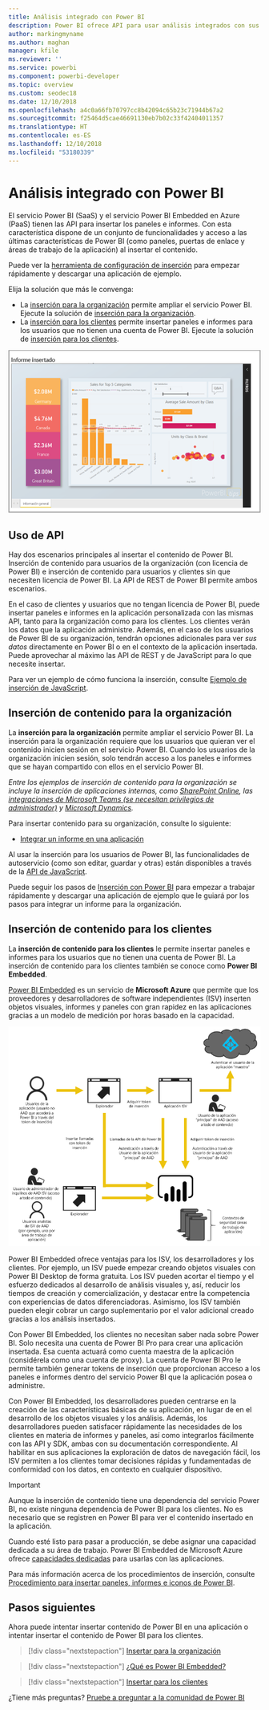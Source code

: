```yaml
---
title: Análisis integrado con Power BI
description: Power BI ofrece API para usar análisis integrados con sus paneles e informes en las aplicaciones. Aprenda más sobre la inserción con Power BI tanto en entornos PaaS como SaaS mediante software de análisis integrado, herramientas de análisis integrado o herramientas de inteligencia empresarial de análisis integrado.
author: markingmyname
ms.author: maghan
manager: kfile
ms.reviewer: ''
ms.service: powerbi
ms.component: powerbi-developer
ms.topic: overview
ms.custom: seodec18
ms.date: 12/10/2018
ms.openlocfilehash: a4c0a66fb70797cc8b42094c65b23c71944b67a2
ms.sourcegitcommit: f25464d5cae46691130eb7b02c33f42404011357
ms.translationtype: HT
ms.contentlocale: es-ES
ms.lasthandoff: 12/10/2018
ms.locfileid: "53180339"
---
```

# <a name="embedded-analytics-with-power-bi"></a>Análisis integrado con Power BI

El servicio Power BI (SaaS) y el servicio Power BI Embedded en Azure (PaaS) tienen las API para insertar los paneles e informes. Con esta característica dispone de un conjunto de funcionalidades y acceso a las últimas características de Power BI (como paneles, puertas de enlace y áreas de trabajo de la aplicación) al insertar el contenido.

Puede ver la [herramienta de configuración de inserción](https://aka.ms/embedsetup) para empezar rápidamente y descargar una aplicación de ejemplo.

Elija la solución que más le convenga:

* La [inserción para la organización](embedding.md#embedding-for-your-organization) permite ampliar el servicio Power BI. Ejecute la solución de [inserción para la organización](https://aka.ms/embedsetup/UserOwnsData).
* La [inserción para los clientes](embedding.md#embedding-for-your-customers) permite insertar paneles e informes para los usuarios que no tienen una cuenta de Power BI. Ejecute la solución de [inserción para los clientes](https://aka.ms/embedsetup/AppOwnsData).

![Ejemplo de PBIE](media/what-can-you-do/what-can-you-do-02.png)

## <a name="using-apis"></a>Uso de API

Hay dos escenarios principales al insertar el contenido de Power BI.  Inserción de contenido para usuarios de la organización (con licencia de Power BI) e inserción de contenido para usuarios y clientes sin que necesiten licencia de Power BI. La API de REST de Power BI permite ambos escenarios.

En el caso de clientes y usuarios que no tengan licencia de Power BI, puede insertar paneles e informes en la aplicación personalizada con las mismas API, tanto para la organización como para los clientes. Los clientes verán los datos que la aplicación administre. Además, en el caso de los usuarios de Power BI de su organización, tendrán opciones adicionales para ver *sus datos* directamente en Power BI o en el contexto de la aplicación insertada. Puede aprovechar al máximo las API de REST y de JavaScript para lo que necesite insertar.

Para ver un ejemplo de cómo funciona la inserción, consulte [Ejemplo de inserción de JavaScript](https://microsoft.github.io/PowerBI-JavaScript/demo/).

## <a name="embedding-for-your-organization"></a>Inserción de contenido para la organización

La **inserción para la organización** permite ampliar el servicio Power BI. La inserción para la organización requiere que los usuarios que quieran ver el contenido inicien sesión en el servicio Power BI. Cuando los usuarios de la organización inicien sesión, solo tendrán acceso a los paneles e informes que se hayan compartido con ellos en el servicio Power BI.

*Entre los ejemplos de inserción de contenido para la organización se incluye la inserción de aplicaciones internas, como [SharePoint Online](https://powerbi.microsoft.com/blog/integrate-power-bi-reports-in-sharepoint-online/), las [integraciones de Microsoft Teams (se necesitan privilegios de administrador)](https://powerbi.microsoft.com/blog/power-bi-teams-up-with-microsoft-teams/) y [Microsoft Dynamics](https://docs.microsoft.com/dynamics365/customer-engagement/basics/add-edit-power-bi-visualizations-dashboard).*

Para insertar contenido para su organización, consulte lo siguiente:

* [Integrar un informe en una aplicación](embed-sample-for-your-organization.md)

Al usar la inserción para los usuarios de Power BI, las funcionalidades de autoservicio (como son editar, guardar y otras) están disponibles a través de la [API de JavaScript](https://github.com/Microsoft/PowerBI-JavaScript).

Puede seguir los pasos de [Inserción con Power BI](https://aka.ms/embedsetup/UserOwnsData) para empezar a trabajar rápidamente y descargar una aplicación de ejemplo que le guiará por los pasos para integrar un informe para la organización.

## <a name="embedding-for-your-customers"></a>Inserción de contenido para los clientes

La **inserción de contenido para los clientes** le permite insertar paneles e informes para los usuarios que no tienen una cuenta de Power BI. La inserción de contenido para los clientes también se conoce como **Power BI Embedded**.

[Power BI Embedded](azure-pbie-what-is-power-bi-embedded.md) es un servicio de **Microsoft Azure** que permite que los proveedores y desarrolladores de software independientes (ISV) inserten objetos visuales, informes y paneles con gran rapidez en las aplicaciones gracias a un modelo de medición por horas basado en la capacidad.

![Flujo de inserción para insertar contenido para los clientes](media/embedding/powerbi-embed-flow.png)

Power BI Embedded ofrece ventajas para los ISV, los desarrolladores y los clientes. Por ejemplo, un ISV puede empezar creando objetos visuales con Power BI Desktop de forma gratuita. Los ISV pueden acortar el tiempo y el esfuerzo dedicados al desarrollo de análisis visuales y, así, reducir los tiempos de creación y comercialización, y destacar entre la competencia con experiencias de datos diferenciadoras. Asimismo, los ISV también pueden elegir cobrar un cargo suplementario por el valor adicional creado gracias a los análisis insertados.

Con Power BI Embedded, los clientes no necesitan saber nada sobre Power BI. Solo necesita una cuenta de Power BI Pro para crear una aplicación insertada. Esa cuenta actuará como cuenta maestra de la aplicación (considérela como una cuenta de proxy). La cuenta de Power BI Pro le permite también generar tokens de inserción que proporcionan acceso a los paneles e informes dentro del servicio Power BI que la aplicación posea o administre.

Con Power BI Embedded, los desarrolladores pueden centrarse en la creación de las características básicas de su aplicación, en lugar de en el desarrollo de los objetos visuales y los análisis. Además, los desarrolladores pueden satisfacer rápidamente las necesidades de los clientes en materia de informes y paneles, así como integrarlos fácilmente con las API y SDK, ambas con su documentación correspondiente. Al habilitar en sus aplicaciones la exploración de datos de navegación fácil, los ISV permiten a los clientes tomar decisiones rápidas y fundamentadas de conformidad con los datos, en contexto en cualquier dispositivo.

> [!IMPORTANT]
> Aunque la inserción de contenido tiene una dependencia del servicio Power BI, no existe ninguna dependencia de Power BI para los clientes. No es necesario que se registren en Power BI para ver el contenido insertado en la aplicación.

Cuando esté listo para pasar a producción, se debe asignar una capacidad dedicada a su área de trabajo. Power BI Embedded de Microsoft Azure ofrece [capacidades dedicadas](azure-pbie-create-capacity.md) para usarlas con las aplicaciones.

Para más información acerca de los procedimientos de inserción, consulte [Procedimiento para insertar paneles, informes e iconos de Power BI](embed-sample-for-customers.md).

## <a name="next-steps"></a>Pasos siguientes

Ahora puede intentar insertar contenido de Power BI en una aplicación o intentar insertar el contenido de Power BI para los clientes.

> [!div class="nextstepaction"]
> [Insertar para la organización](embed-sample-for-your-organization.md)

> [!div class="nextstepaction"]
> [¿Qué es Power BI Embedded?](azure-pbie-what-is-power-bi-embedded.md)

> [!div class="nextstepaction"]
>[Insertar para los clientes](embed-sample-for-customers.md)

¿Tiene más preguntas? [Pruebe a preguntar a la comunidad de Power BI](http://community.powerbi.com/)